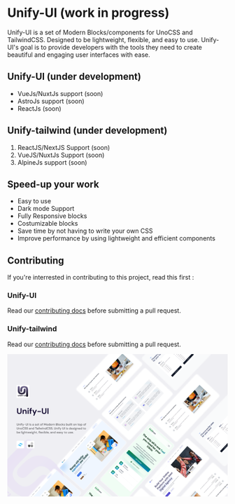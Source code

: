 # Unify-UI (work in progress)

Unify-UI is a set of Modern Blocks/components for UnoCSS and TailwindCSS. Designed to be lightweight, flexible, and easy to use.
Unify-UI's goal is to provide developers with the tools they need to create beautiful and engaging user interfaces with ease.


## Unify-UI (under development)

- VueJs/NuxtJs support (soon) 
- AstroJs support (soon)
- ReactJs (soon)


## Unify-tailwind (under development)

1. ReactJS/NextJS Support (soon)
2. VueJS/NuxtJs Support (soon)
3. AlpineJs support (soon)


## Speed-up your work

- Easy to use
- Dark mode Support
- Fully Responsive blocks
- Costumizable blocks
- Save time by not having to write your own CSS
- Improve performance by using lightweight and efficient components


## Contributing

If you're interrested in contributing to this project, read this first :

### Unify-UI

Read our [contributing docs](https://github.com/unify-ressources/unify-ui/blob/main/CONTRIBUTING.MD) before submitting a pull request.


### Unify-tailwind

Read our [contributing docs](https://github.com/unify-ressources/unify-tailwind/blob/main/CONTRIBUTING.MD) before submitting a pull request.


![Unify UI Cover](https://raw.githubusercontent.com/unify-ressources/.github/main/cover_.png)